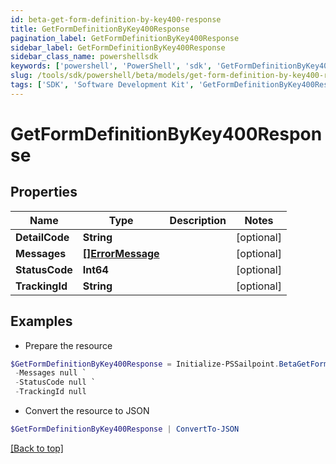 ```yaml
---
id: beta-get-form-definition-by-key400-response
title: GetFormDefinitionByKey400Response
pagination_label: GetFormDefinitionByKey400Response
sidebar_label: GetFormDefinitionByKey400Response
sidebar_class_name: powershellsdk
keywords: ['powershell', 'PowerShell', 'sdk', 'GetFormDefinitionByKey400Response', 'BetaGetFormDefinitionByKey400Response'] 
slug: /tools/sdk/powershell/beta/models/get-form-definition-by-key400-response
tags: ['SDK', 'Software Development Kit', 'GetFormDefinitionByKey400Response', 'BetaGetFormDefinitionByKey400Response']
---
```



# GetFormDefinitionByKey400Response

## Properties

Name | Type | Description | Notes
------------ | ------------- | ------------- | -------------
**DetailCode** | **String** |  | [optional] 
**Messages** | [**[]ErrorMessage**](error-message) |  | [optional] 
**StatusCode** | **Int64** |  | [optional] 
**TrackingId** | **String** |  | [optional] 

## Examples

- Prepare the resource
```powershell
$GetFormDefinitionByKey400Response = Initialize-PSSailpoint.BetaGetFormDefinitionByKey400Response  -DetailCode null `
 -Messages null `
 -StatusCode null `
 -TrackingId null
```

- Convert the resource to JSON
```powershell
$GetFormDefinitionByKey400Response | ConvertTo-JSON
```


[[Back to top]](#) 

